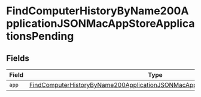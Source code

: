 # FindComputerHistoryByName200ApplicationJSONMacAppStoreApplicationsPending


## Fields

| Field                                                                                                                                                                                   | Type                                                                                                                                                                                    | Required                                                                                                                                                                                | Description                                                                                                                                                                             |
| --------------------------------------------------------------------------------------------------------------------------------------------------------------------------------------- | --------------------------------------------------------------------------------------------------------------------------------------------------------------------------------------- | --------------------------------------------------------------------------------------------------------------------------------------------------------------------------------------- | --------------------------------------------------------------------------------------------------------------------------------------------------------------------------------------- |
| `app`                                                                                                                                                                                   | [FindComputerHistoryByName200ApplicationJSONMacAppStoreApplicationsPendingApp](../../models/operations/findcomputerhistorybyname200applicationjsonmacappstoreapplicationspendingapp.md) | :heavy_minus_sign:                                                                                                                                                                      | N/A                                                                                                                                                                                     |
